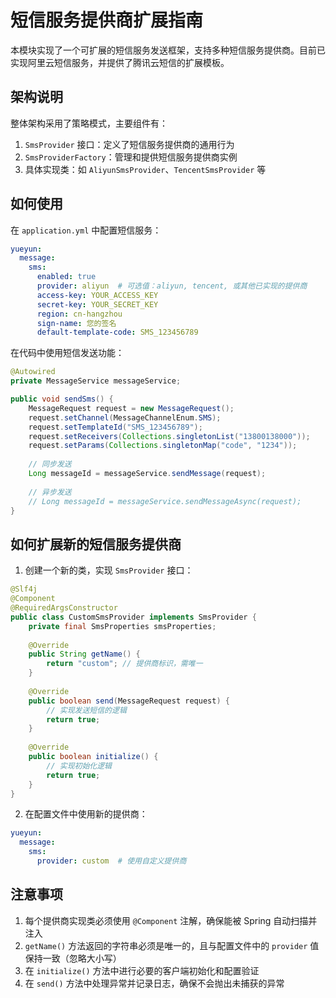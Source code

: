 # 短信服务提供商扩展指南

本模块实现了一个可扩展的短信服务发送框架，支持多种短信服务提供商。目前已实现阿里云短信服务，并提供了腾讯云短信的扩展模板。

## 架构说明

整体架构采用了策略模式，主要组件有：

1. `SmsProvider` 接口：定义了短信服务提供商的通用行为
2. `SmsProviderFactory`：管理和提供短信服务提供商实例
3. 具体实现类：如 `AliyunSmsProvider`、`TencentSmsProvider` 等

## 如何使用

在 `application.yml` 中配置短信服务：

```yaml
yueyun:
  message:
    sms:
      enabled: true
      provider: aliyun  # 可选值：aliyun, tencent, 或其他已实现的提供商
      access-key: YOUR_ACCESS_KEY
      secret-key: YOUR_SECRET_KEY
      region: cn-hangzhou
      sign-name: 您的签名
      default-template-code: SMS_123456789
```

在代码中使用短信发送功能：

```java
@Autowired
private MessageService messageService;

public void sendSms() {
    MessageRequest request = new MessageRequest();
    request.setChannel(MessageChannelEnum.SMS);
    request.setTemplateId("SMS_123456789");
    request.setReceivers(Collections.singletonList("13800138000"));
    request.setParams(Collections.singletonMap("code", "1234"));
    
    // 同步发送
    Long messageId = messageService.sendMessage(request);
    
    // 异步发送
    // Long messageId = messageService.sendMessageAsync(request);
}
```

## 如何扩展新的短信服务提供商

1. 创建一个新的类，实现 `SmsProvider` 接口：

```java
@Slf4j
@Component
@RequiredArgsConstructor
public class CustomSmsProvider implements SmsProvider {
    private final SmsProperties smsProperties;
    
    @Override
    public String getName() {
        return "custom"; // 提供商标识，需唯一
    }
    
    @Override
    public boolean send(MessageRequest request) {
        // 实现发送短信的逻辑
        return true;
    }
    
    @Override
    public boolean initialize() {
        // 实现初始化逻辑
        return true;
    }
}
```

2. 在配置文件中使用新的提供商：

```yaml
yueyun:
  message:
    sms:
      provider: custom  # 使用自定义提供商
```

## 注意事项

1. 每个提供商实现类必须使用 `@Component` 注解，确保能被 Spring 自动扫描并注入
2. `getName()` 方法返回的字符串必须是唯一的，且与配置文件中的 `provider` 值保持一致（忽略大小写）
3. 在 `initialize()` 方法中进行必要的客户端初始化和配置验证
4. 在 `send()` 方法中处理异常并记录日志，确保不会抛出未捕获的异常 